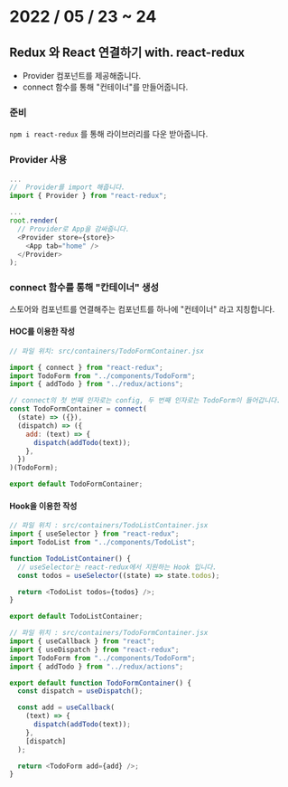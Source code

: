 # 2022 / 05 / 23 ~ 24

## Redux 와 React 연결하기 with. react-redux

- Provider 컴포넌트를 제공해줍니다.
- connect 함수를 통해 "컨테이너"를 만들어줍니다.

### 준비

`npm i react-redux` 를 통해 라이브러리를 다운 받아줍니다.

### Provider 사용

```js
...
//  Provider를 import 해줍니다.
import { Provider } from "react-redux";

...
root.render(
  // Provider로 App을 감싸줍니다.
  <Provider store={store}>
    <App tab="home" />
  </Provider>
);
```

### connect 함수를 통해 "칸테이너" 생성

스토어와 컴포넌트를 연결해주는 컴포넌트를 하나에 "컨테이너" 라고 지칭합니다.

#### HOC를 이용한 작성

```js
// 파일 위치: src/containers/TodoFormContainer.jsx

import { connect } from "react-redux";
import TodoForm from "../components/TodoForm";
import { addTodo } from "../redux/actions";

// connect의 첫 번째 인자로는 config, 두 번째 인자로는 TodoForm이 들어갑니다.
const TodoFormContainer = connect(
  (state) => ({}),
  (dispatch) => ({
    add: (text) => {
      dispatch(addTodo(text));
    },
  })
)(TodoForm);

export default TodoFormContainer;
```

#### Hook을 이용한 작성

```js
// 파일 위치 : src/containers/TodoListContainer.jsx
import { useSelector } from "react-redux";
import TodoList from "../components/TodoList";

function TodoListContainer() {
  // useSelector는 react-redux에서 지원하는 Hook 입니다.
  const todos = useSelector((state) => state.todos);

  return <TodoList todos={todos} />;
}

export default TodoListContainer;

// 파일 위치 : src/containers/TodoFormContainer.jsx
import { useCallback } from "react";
import { useDispatch } from "react-redux";
import TodoForm from "../components/TodoForm";
import { addTodo } from "../redux/actions";

export default function TodoFormContainer() {
  const dispatch = useDispatch();

  const add = useCallback(
    (text) => {
      dispatch(addTodo(text));
    },
    [dispatch]
  );

  return <TodoForm add={add} />;
}

```
